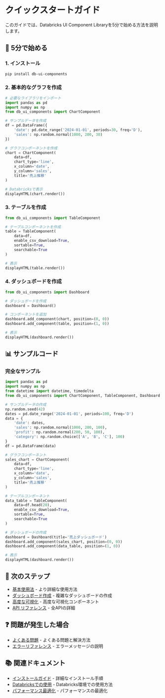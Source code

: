 # クイックスタートガイド

このガイドでは、Databricks UI Component Libraryを5分で始める方法を説明します。

## 🚀 5分で始める

### 1. インストール

```bash
pip install db-ui-components
```

### 2. 基本的なグラフを作成

```python
# 必要なライブラリをインポート
import pandas as pd
import numpy as np
from db_ui_components import ChartComponent

# サンプルデータを作成
df = pd.DataFrame({
    'date': pd.date_range('2024-01-01', periods=30, freq='D'),
    'sales': np.random.normal(1000, 200, 30)
})

# グラフコンポーネントを作成
chart = ChartComponent(
    data=df,
    chart_type='line',
    x_column='date',
    y_column='sales',
    title='売上推移'
)

# Databricksで表示
displayHTML(chart.render())
```

### 3. テーブルを作成

```python
from db_ui_components import TableComponent

# テーブルコンポーネントを作成
table = TableComponent(
    data=df,
    enable_csv_download=True,
    sortable=True,
    searchable=True
)

# 表示
displayHTML(table.render())
```

### 4. ダッシュボードを作成

```python
from db_ui_components import Dashboard

# ダッシュボードを作成
dashboard = Dashboard()

# コンポーネントを追加
dashboard.add_component(chart, position=(0, 0))
dashboard.add_component(table, position=(1, 0))

# 表示
displayHTML(dashboard.render())
```

## 📊 サンプルコード

### 完全なサンプル

```python
import pandas as pd
import numpy as np
from datetime import datetime, timedelta
from db_ui_components import ChartComponent, TableComponent, Dashboard

# サンプルデータの作成
np.random.seed(42)
dates = pd.date_range('2024-01-01', periods=100, freq='D')
data = {
    'date': dates,
    'sales': np.random.normal(1000, 200, 100),
    'profit': np.random.normal(200, 50, 100),
    'category': np.random.choice(['A', 'B', 'C'], 100)
}
df = pd.DataFrame(data)

# グラフコンポーネント
sales_chart = ChartComponent(
    data=df,
    chart_type='line',
    x_column='date',
    y_column='sales',
    title='売上推移'
)

# テーブルコンポーネント
data_table = TableComponent(
    data=df.head(20),
    enable_csv_download=True,
    sortable=True,
    searchable=True
)

# ダッシュボードの作成
dashboard = Dashboard(title='売上ダッシュボード')
dashboard.add_component(sales_chart, position=(0, 0))
dashboard.add_component(data_table, position=(1, 0))

# 表示
displayHTML(dashboard.render())
```

## 🎯 次のステップ

- [基本使用法](./basic_usage.md) - より詳細な使用方法
- [ダッシュボード作成](./dashboard_creation.md) - 複雑なダッシュボードの作成
- [高度な可視化](./advanced_visualization.md) - 高度な可視化コンポーネント
- [API リファレンス](../api/) - 全APIの詳細

## ❓ 問題が発生した場合

- [よくある問題](../troubleshooting/faq.md) - よくある問題と解決方法
- [エラーリファレンス](../troubleshooting/errors.md) - エラーメッセージの説明

## 📚 関連ドキュメント

- [インストールガイド](../guides/installation.md) - 詳細なインストール手順
- [Databricksでの使用](../guides/databricks_usage.md) - Databricks環境での使用方法
- [パフォーマンス最適化](../guides/performance.md) - パフォーマンスの最適化